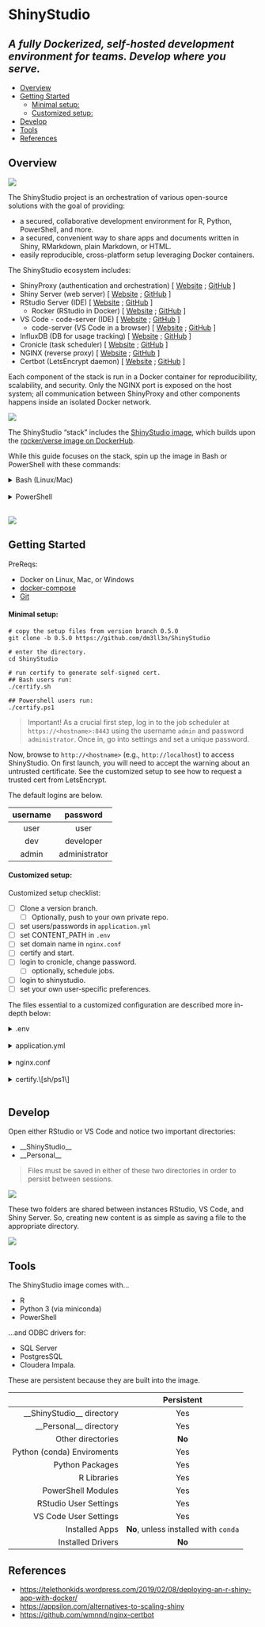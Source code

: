 # ShinyStudio

## *A fully Dockerized, self-hosted development environment for teams. Develop where you serve.*

  - [Overview](#overview)
  - [Getting Started](#getting-started)
      - [Minimal setup:](#minimal-setup)
      - [Customized setup:](#customized-setup)
  - [Develop](#develop)
  - [Tools](#tools)
  - [References](#references)

## Overview

![](https://i.imgur.com/rtd29qCh.png)

The ShinyStudio project is an orchestration of various open-source
solutions with the goal of providing:

  - a secured, collaborative development environment for R, Python,
    PowerShell, and more.
  - a secured, convenient way to share apps and documents written in
    Shiny, RMarkdown, plain Markdown, or HTML.
  - easily reproducible, cross-platform setup leveraging Docker
    containers.

The ShinyStudio ecosystem includes:

  - ShinyProxy (authentication and orchestration) \[
    [Website](https://www.shinyproxy.io/configuration/) ;
    [GitHub](https://github.com/openanalytics/shinyproxy) \]
  - Shiny Server (web server) \[
    [Website](https://rstudio.com/products/shiny/shiny-server/) ;
    [GitHub](https://github.com/rstudio/shiny-server) \]
  - RStudio Server (IDE) \[
    [Website](https://rstudio.com/products/rstudio/) ;
    [GitHub](https://github.com/rstudio/rstudio) \]
      - Rocker (RStudio in Docker) \[
        [Website](https://www.rocker-project.org/) ;
        [GitHub](https://github.com/rocker-org/rocker-versioned) \]
  - VS Code - code-server (IDE) \[
    [Website](https://code.visualstudio.com/) ;
    [GitHub](https://github.com/microsoft/vscode) \]
      - code-server (VS Code in a browser) \[
        [Website](https://coder.com/) ;
        [GitHub](https://github.com/cdr/code-server) \]
  - InfluxDB (DB for usage tracking) \[
    [Website](https://www.influxdata.com/products/influxdb-overview/) ;
    [GitHub](https://github.com/influxdata/influxdb) \]
  - Cronicle (task scheduler) \[ [Website](http://cronicle.net/) ;
    [GitHub](https://github.com/jhuckaby/Cronicle) \]
  - NGINX (reverse proxy) \[ [Website](https://www.nginx.com/) ;
    [GitHub](https://github.com/nginx/nginx) \]
  - Certbot (LetsEncrypt daemon) \[
    [Website](https://certbot.eff.org/about/) ;
    [GitHub](https://github.com/certbot/certbot) \]

Each component of the stack is run in a Docker container for
reproducibility, scalability, and security. Only the NGINX port is
exposed on the host system; all communication between ShinyProxy and
other components happens inside an isolated Docker network.

![](https://i.imgur.com/PRDW25E.png)

The ShinyStudio “stack” includes the [ShinyStudio
image](https://hub.docker.com/r/dm3ll3n/shinystudio), which builds upon
the [rocker/verse image on
DockerHub](https://hub.docker.com/r/rocker/verse).

While this guide focuses on the stack, spin up the image in Bash or
PowerShell with these commands:

<details>

<summary>Bash (Linux/Mac)</summary>

``` text
docker network create shinystudio-net && \
docker run -d --restart always --name shinyproxy \
    --network shinystudio-net \
    -v /var/run/docker.sock:/var/run/docker.sock \
    -e USERID=$UID \
    -e USER=$USER \
    -e PASSWORD=password \
    -e CONTENT_PATH="${HOME}/ShinyStudio" \
    -e SITE_NAME=shinystudio \
    -e TAG=latest \
    -p 80:8080 \
    dm3ll3n/shinystudio:latest
```

</details>

<br/>

<details>

<summary>PowerShell</summary>

``` text
docker network create shinystudio-net;
docker run -d --restart always --name shinyproxy `
    --network shinystudio-net `
    -v /var/run/docker.sock:/var/run/docker.sock `
    -e USERID=1000 `
    -e USER=$([environment]::UserName) `
    -e PASSWORD=password `
    -e CONTENT_PATH="/host_mnt/c/Users/$([environment]::UserName)/ShinyStudio" `
    -e SITE_NAME=shinystudio `
    -e TAG=latest `
    -p 80:8080 `
    dm3ll3n/shinystudio:latest
```

> Notice the unique form of the path for the `CONTENT_PATH` variable
> required when in a Windows environment.

</details>

<br/>

![](https://i.imgur.com/qc7bL1I.gif)

## Getting Started

PreReqs:

  - Docker on Linux, Mac, or Windows
  - [docker-compose](https://docs.docker.com/compose/install/)
  - [Git](https://git-scm.com/downloads)

#### Minimal setup:

``` text
# copy the setup files from version branch 0.5.0
git clone -b 0.5.0 https://github.com/dm3ll3n/ShinyStudio

# enter the directory.
cd ShinyStudio

# run certify to generate self-signed cert.
## Bash users run:
./certify.sh

## Powershell users run:
./certify.ps1
```

> Important\! As a crucial first step, log in to the job scheduler at
> `https://<hostname>:8443` using the username `admin` and password
> `administrator`. Once in, go into settings and set a unique password.

Now, browse to `http://<hostname>` (e.g., `http://localhost`) to access
ShinyStudio. On first launch, you will need to accept the warning about
an untrusted certificate. See the customized setup to see how to request
a trusted cert from LetsEncrypt.

The default logins are below.

| **username** | **password**  |
| :----------: | :-----------: |
|     user     |     user      |
|     dev      |   developer   |
|    admin     | administrator |

#### Customized setup:

Customized setup checklist:

  - [ ] Clone a version branch.
      - [ ] Optionally, push to your own private repo.
  - [ ] set users/passwords in `application.yml`
  - [ ] set CONTENT\_PATH in `.env`
  - [ ] set domain name in `nginx.conf`
  - [ ] certify and start.
  - [ ] login to cronicle, change password.
      - [ ] optionally, schedule jobs.
  - [ ] login to shinystudio.
  - [ ] set your own user-specific preferences.

The files essential to a customized configuration are described more
in-depth below:

<details>

<summary>.env</summary>

> The docker-compose environment file. The project name, content path,
> and HTTP ports can be changed here.

Note that Docker volume names are renamed along with the project name,
so be prepared to migrate or recreate data stored in Docker volumes when
changing the project name.

</details>

<br/>

<details>

<summary>application.yml</summary>

> The ShinyProxy config file. Users can be added/removed here. Other
> configurations are available too, such as the site title and the
> ability to provide a non-standard landing page.

Using the provided template, you can assign users to the following
groups with tiered access:

  - **readers**: can only view content from “Apps & Reports”,
    “Documents”, and “Personal”.
  - **admins**: can view all site content and develop content with
    RStudio and VS Code.
  - **superadmins**: can view and develop site content across multiple
    instances of ShinyStudio. Can also manage *all* user files.

Review the [ShinyProxy configuration
documentation](https://www.shinyproxy.io/configuration/) for all
options.

</details>

<br/>

<details>

<summary>nginx.conf</summary>

> The NGINX config file. Defines the accepted site name and what ports
> to listen on.

If you change the ports here, you must also change the ports defined in
the `.env` file. Also, if you change the domain name, you must
provide/generate a new certificate for it.

</details>

<br>

<details>

<summary>certify.\[sh/ps1\]</summary>

> The script used to generate a self-signed cert, or to request a
> trusted cert from LetsEncrypt.

With no parameters, `certify` generates a self-signed cert for
`example.com` (the default domain name defined in `nginx.conf`).

To generate a self-signed cert with another domain name, first edit the
domain name in `nginx.conf`. Afterward, generate a new cert with:

    ./certify.sh <domain name>
    
    # e.g., ./certify.sh www.shinystudio.com

If your server is accessible from the web, you can request a trusted
certificate from LetsEncrypt. First, edit `nginx.conf` with your domain
name, then request a new cert from LetsEncrypt like so:

    ./certify.sh <domain name> <email>
    
    # e.g., ./certify.sh www.shinystudio.com donald@email.com

CertBot, included in the stack, will automatically renew your
LetsEncrypt certificate.

To manage the services in the stack, use the native docker-compose
commands, e.g.:

    # stop all services.
    docker-compose down
    
    # start all services.
    docker-compose up -d

</details>

<br/>

## Develop

Open either RStudio or VS Code and notice two important directories:

  - \_\_ShinyStudio\_\_
  - \_\_Personal\_\_

> Files must be saved in either of these two directories in order to
> persist between sessions.

![](https://i.imgur.com/ac7iKDHh.png)

These two folders are shared between instances RStudio, VS Code, and
Shiny Server. So, creating new content is as simple as saving a file to
the appropriate directory.

![](https://i.imgur.com/lAuTMgBh.png)

## Tools

The ShinyStudio image comes with…

  - R
  - Python 3 (via miniconda)
  - PowerShell

…and ODBC drivers for:

  - SQL Server
  - PostgresSQL
  - Cloudera Impala.

These are persistent because they are built into the image.

|                               |              Persistent               |
| ----------------------------: | :-----------------------------------: |
| \_\_ShinyStudio\_\_ directory |                  Yes                  |
|    \_\_Personal\_\_ directory |                  Yes                  |
|             Other directories |                **No**                 |
|    Python (conda) Enviroments |                  Yes                  |
|               Python Packages |                  Yes                  |
|                   R Libraries |                  Yes                  |
|            PowerShell Modules |                  Yes                  |
|         RStudio User Settings |                  Yes                  |
|         VS Code User Settings |                  Yes                  |
|                Installed Apps | **No**, unless installed with `conda` |
|             Installed Drivers |                **No**                 |

## References

  - <https://telethonkids.wordpress.com/2019/02/08/deploying-an-r-shiny-app-with-docker/>
  - <https://appsilon.com/alternatives-to-scaling-shiny>
  - <https://github.com/wmnnd/nginx-certbot>
